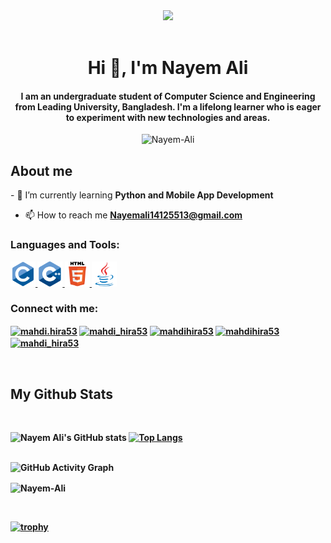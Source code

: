 <div align="center"><img src="https://ak.picdn.net/shutterstock/videos/1010260682/thumb/12.jpg"></div><br>


<h1 align="center">Hi 👋, I'm Nayem Ali</h1>
<h4 align="center">I am an undergraduate student of Computer Science and Engineering from Leading University, Bangladesh. I'm a lifelong learner who is eager to experiment with new technologies and areas.</h4>

<p align="center"> <img src="https://www.itprotoday.com/sites/itprotoday.com/files/styles/article_featured_retina/public/programming%20evolution.jpg?itok=WTj9-yNz" alt="Nayem-Ali" /> </p>

<h2><b>About me</b></h2>
<div>- 🌱 I’m currently learning <b>Python and Mobile App Development</b></div>

- 📫 How to reach me **Nayemali14125513@gmail.com**

<h3 align="left"><b>Languages and Tools:<b></h3>
<p align="left"> <a href="https://www.cprogramming.com/" target="_blank"> <img src="https://raw.githubusercontent.com/devicons/devicon/master/icons/c/c-original.svg" alt="c" width="40" height="40"/> </a> <a href="https://www.w3schools.com/cpp/" target="_blank"> <img src="https://raw.githubusercontent.com/devicons/devicon/master/icons/cplusplus/cplusplus-original.svg" alt="cplusplus" width="40" height="40"/> </a> <a href="https://www.w3.org/html/" target="_blank"> <img src="https://raw.githubusercontent.com/devicons/devicon/master/icons/html5/html5-original-wordmark.svg" alt="html5" width="40" height="40"/> </a> <a href="https://www.java.com" target="_blank"> <img src="https://raw.githubusercontent.com/devicons/devicon/master/icons/java/java-original.svg" alt="java" width="40" height="40"/> </a> </p>
  
<h3 align="left"><b>Connect with me:<b></h3>
<p align="left">
<a href="https://fb.com/mahdi.hira53" target="blank"><img align="center" src="https://raw.githubusercontent.com/rahuldkjain/github-profile-readme-generator/master/src/images/icons/Social/facebook.svg" alt="mahdi.hira53" height="30" width="40" /></a>
<a href="https://instagram.com/mahdi_hira53" target="blank"><img align="center" src="https://raw.githubusercontent.com/rahuldkjain/github-profile-readme-generator/master/src/images/icons/Social/instagram.svg" alt="mahdi_hira53" height="30" width="40" /></a>
<a href="https://www.codechef.com/users/mahdihira53" target="blank"><img align="center" src="https://cdn.jsdelivr.net/npm/simple-icons@3.1.0/icons/codechef.svg" alt="mahdihira53" height="30" width="40" /></a>
<a href="https://www.hackerrank.com/mahdihira53" target="blank"><img align="center" src="https://raw.githubusercontent.com/rahuldkjain/github-profile-readme-generator/master/src/images/icons/Social/hackerrank.svg" alt="mahdihira53" height="30" width="40" /></a>
<a href="https://codeforces.com/profile/mahdi_hira53" target="blank"><img align="center" src="https://cdn.jsdelivr.net/npm/simple-icons@3.0.1/icons/codeforces.svg" alt="mahdi_hira53" height="30" width="40" /></a>
</p><br><h2>My Github Stats</h2><br>

![Nayem Ali's GitHub stats](https://github-readme-stats.vercel.app/api?username=Nayem-Ali&theme=github_dark&show_icons=true)
[![Top Langs](https://github-readme-stats.vercel.app/api/top-langs/?username=Nayem-Ali&layout=compact&theme=github_dark)](https://github.com/Nayem-Ali/github-readme-stats)
  
<br>![GitHub Activity Graph](https://activity-graph.herokuapp.com/graph?username=Nayem-Ali&theme=github_dark&show_icons=true) 

<p><img align="center" src="https://github-readme-streak-stats.herokuapp.com/?user=Nayem-Ali&" alt="Nayem-Ali" /></p><br>

[![trophy](https://github-profile-trophy.vercel.app/?username=Nayem-Ali&theme=github_dark)](https://github.com/ryo-ma/github-profile-trophy) 
 
